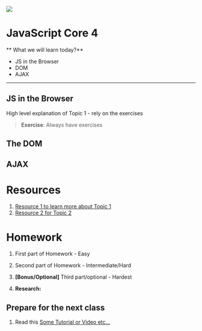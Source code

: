![](https://img.shields.io/badge/status-draft-darkred.svg)
# JavaScript Core 4
** What we will learn today?**
- JS in the Browser
- DOM
- AJAX
---

## JS in the Browser
High level explanation of Topic 1 - rely on the exercises
> **Exercise**: Always have exercises

## The DOM

## AJAX


# Resources
1. [Resource 1 to learn more about Topic 1](https://google.com)
2. [Resource 2 for Topic 2](https://google.com)

# Homework

1. First part of Homework - Easy

2. Second part of Homework - Intermediate/Hard

3. **[Bonus/Optional]** Third part/optional - Hardest

4. **Research:**

## Prepare for the next class
1. Read this [Some Tutorial or Video etc...](https://google.com)
